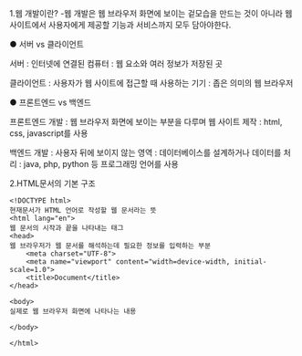 1.웹 개발이란?
-웹 개발은 웹 브라우저 화면에 보이는 겉모습을 만드는 것이 아니라 웹 사이트에서 사용자에게 제공할 기능과 서비스까지 모두 담아야한다.

● 서버 vs 클라이언트

서버 : 인터넷에 연결된 컴퓨터
     : 웹 요소와 여러 정보가 저장된 곳

클라이언트 : 사용자가 웹 사이트에 접근할 때 사용하는 기기
           : 좁은 의미의 웹 브라우저
        
● 프론트엔드 vs 백엔드

프론트엔드 개발 : 웹 브라우저 화면에 보이는 부분을 다루며 웹 사이트 제작
                : html, css, javascript를 사용

백엔드 개발 : 사용자 뒤에 보이지 않는 영역
            : 데이터베이스를 설계하거나 데이터를 처리
            : java, php, python 등 프로그래밍 언어를 사용

2.HTML문서의 기본 구조
```
<!DOCTYPE html>  
현재문서가 HTML 언어로 작성할 웹 문서라는 뜻
<html lang="en">
웹 문서의 시작과 끝을 나타내는 태그
<head>
웹 브라우저가 웹 문서를 해석하는데 필요한 정보를 입력하는 부분
    <meta charset="UTF-8">
    <meta name="viewport" content="width=device-width, initial-scale=1.0">
    <title>Document</title>
</head>

<body>
실제로 웹 브라우저 화면에 나타나는 내용    

</body>

</html>
